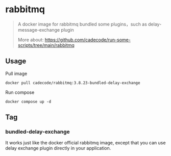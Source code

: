 # rabbitmq

> A docker image for rabbitmq bundled some plugins，such as delay-message-exchange plugin
> 
> More about: https://github.com/cadecode/run-some-scripts/tree/main/rabbitmq

## Usage

Pull image

```shell
docker pull cadecode/rabbitmq:3.8.23-bundled-delay-exchange
```

Run compose

```shell
docker compose up -d
```

## Tag

### bundled-delay-exchange

It works just like the docker official rabbitmq image, except that you can use delay exchange plugin directly in your application.
